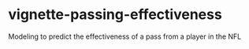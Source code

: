 # vignette-passing-effectiveness
Modeling to predict the effectiveness of a pass from a player in the NFL

